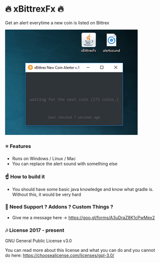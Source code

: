 # :fire: xBittrexFx :fire:

Get an alert everytime a new coin is listed on Bittrex

<img src="https://github.com/AndreiD/xBittrexFx/blob/master/screenshot.PNG?raw=true" alt="screenshot bittrex" />
 
### :star: Features
  - Runs on Windows / Linux / Mac
 - You can replace the alert sound with something else 

### :point_up: How to build it

- You should have some basic java knowledge and know what gradle is. Without 
this, it would be very hard
 
### :sparkling_heart: Need Support ? Addons ? Custom Things ?
- Give me a message here -> https://goo.gl/forms/A3uDraZ8K1cPwMex2


### :notes: License 2017 - present 
GNU General Public License v3.0

You can read more about this license and what you can do and you cannot
do here: https://choosealicense.com/licenses/gpl-3.0/


